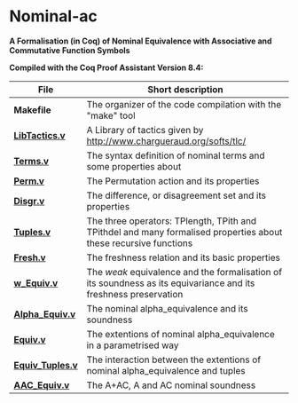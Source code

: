 # Nominal-ac 

**A Formalisation (in Coq) of Nominal Equivalence with Associative and Commutative Function Symbols**

**Compiled with the Coq Proof Assistant Version 8.4:**

**File** | Short description
------------ | -------------
**Makefile**        | The organizer of the code compilation with the "make" tool
**[LibTactics.v](http://www.formalizing.mat.br/nominal-ac/Libtactics.html)**    | A Library of tactics given by http://www.chargueraud.org/softs/tlc/
**[Terms.v](http://www.formalizing.mat.br/nominal-ac/Terms.html)**         | The syntax definition of nominal terms and some properties about
**[Perm.v](http://www.formalizing.mat.br/nominal-ac/Perm.html)**          | The Permutation action and its properties
**[Disgr.v](http://www.formalizing.mat.br/nominal-ac/Disgr.html)**         | The difference, or disagreement set and its properties
**[Tuples.v](http://www.formalizing.mat.br/nominal-ac/Tuples.html)**        | The three operators: TPlength, TPith and TPithdel and many formalised properties about these recursive functions
**[Fresh.v](http://www.formalizing.mat.br/nominal-ac/Fresh.html)**         | The freshness relation and its basic properties
**[w_Equiv.v](http://www.formalizing.mat.br/nominal-ac/w_Equiv.html)**       | The *weak* equivalence and the formalisation of its soundness as its equivariance and its freshness preservation
**[Alpha_Equiv.v](http://www.formalizing.mat.br/nominal-ac/Alpha_Equiv.html)**   | The nominal alpha_equivalence and its soundness
**[Equiv.v](http://www.formalizing.mat.br/nominal-ac/Equiv.html)**         | The extentions of nominal alpha_equivalence in a parametrised way
**[Equiv_Tuples.v](http://www.formalizing.mat.br/nominal-ac/Equiv.html)**  | The interaction between the extentions of nominal alpha_equivalence and tuples
**[AAC_Equiv.v](http://www.formalizing.mat.br/nominal-ac/AAC_Equiv.html)**     | The A+AC, A and AC nominal soundness
